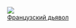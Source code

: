 ![](/books/sf_history/Андрей%20Родионов/Французский%20дьявол.jpg)  
[Французский дьявол](/books/sf_history/Андрей%20Родионов/Французский%20дьявол)